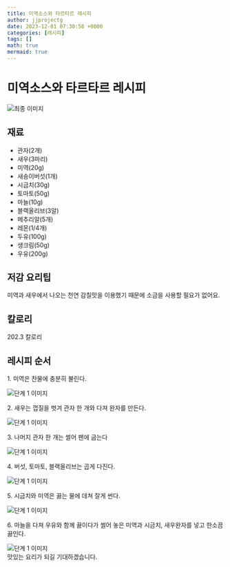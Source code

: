 ```yaml
---
title: 미역소스와 타르타르 레시피
author: jjprojectg
date: 2023-12-01 07:30:58 +0000
categories: [레시피]
tags: []
math: true
mermaid: true
---
```

<meta name="og:type" content="website"/>
<meta charset="UTF-8"/>
<div class="header">
  <h1>미역소스와 타르타르 레시피</h1>
</div>

<div class="container my-4">
  <div class="row">
    <div class="col-12 col-md-6">
      <div class="recipe-image">
        <img src="http://www.foodsafetykorea.go.kr/uploadimg/cook/10_00594_2.png" class="step-image" alt="최종 이미지"/>
      </div>
    </div>
    <div class="col-12 col-md-6">
      <div class="ingredients">
        <h2>재료</h2>
        <ul class="card">
          <li> 관자(2개) </li>
          <li>  새우(3마리) </li>
          <li>  미역(20g) </li>
          <li>  새송이버섯(1개) </li>
          <li> 시금치(30g) </li>
          <li>  토마토(50g) </li>
          <li>  마늘(10g) </li>
          <li>  블랙올리브(3알) </li>
          <li> 메추리알(5개) </li>
          <li>  레몬(1/4개) </li>
          <li>  두유(100g) </li>
          <li>  생크림(50g) </li>
          <li> 우유(200g) </li>
</ul>
      </div>
    </div>
    <div class="col-12 col-md-6">
      <div class="ingredients">
        <h2>저감 요리팁</h2>
        <div class="card"> 
          <p>
            미역과 새우에서 나오는 천연 감칠맛을 이용했기 때문에 소금을 사용할 필요가 없어요.
          </p>
        </div>
      </div>
      <div class="ingredients">
        <h2>칼로리</h2>
        <div class="card"> 
          <p>
            202.3 칼로리
          </p>
        </div>
      </div>
    </div>
  </div>

  <h2 class="my-4">레시피 순서</h2>
  <div class="card recipe-card">
    <div class="card-body recipe-step">
      <p class="card-text step-description">1. 미역은 찬물에 충분히 불린다.</p>
      <img src="http://www.foodsafetykorea.go.kr/uploadimg/cook/20_00594_1.png" alt="단계 1 이미지" class="step-image"/>
    </div>
  </div>
  <div class="card recipe-card">
    <div class="card-body recipe-step">
      <p class="card-text step-description">2. 새우는 껍질을 벗겨 관자 한 개와 다져
완자를 만든다.</p>
      <img src="http://www.foodsafetykorea.go.kr/uploadimg/cook/20_00594_2.png" alt="단계 1 이미지" class="step-image"/>
    </div>
  </div>
  <div class="card recipe-card">
    <div class="card-body recipe-step">
      <p class="card-text step-description">3. 나머지 관자 한 개는 썰어 팬에 굽는다</p>
      <img src="http://www.foodsafetykorea.go.kr/uploadimg/cook/20_00594_3.png" alt="단계 1 이미지" class="step-image"/>
    </div>
  </div>
  <div class="card recipe-card">
    <div class="card-body recipe-step">
      <p class="card-text step-description">4. 버섯, 토마토, 블랙올리브는 곱게
다진다.</p>
      <img src="http://www.foodsafetykorea.go.kr/uploadimg/cook/20_00594_4.png" alt="단계 1 이미지" class="step-image"/>
    </div>
  </div>
  <div class="card recipe-card">
    <div class="card-body recipe-step">
      <p class="card-text step-description">5. 시금치와 미역은 끓는 물에 데쳐 잘게
썬다.</p>
      <img src="http://www.foodsafetykorea.go.kr/uploadimg/cook/20_00594_5.png" alt="단계 1 이미지" class="step-image"/>
    </div>
  </div>
  <div class="card recipe-card">
    <div class="card-body recipe-step">
      <p class="card-text step-description">6. 마늘을 다져 우유와 함께 끓이다가
썰어 놓은 미역과 시금치, 새우완자를
넣고 한소끔 끓인다.</p>
      <img src="http://www.foodsafetykorea.go.kr/uploadimg/cook/20_00594_6.png" alt="단계 1 이미지" class="step-image"/>
    </div>
  </div>

</div>
맛있는 요리가 되길 기대하겠습니다.
